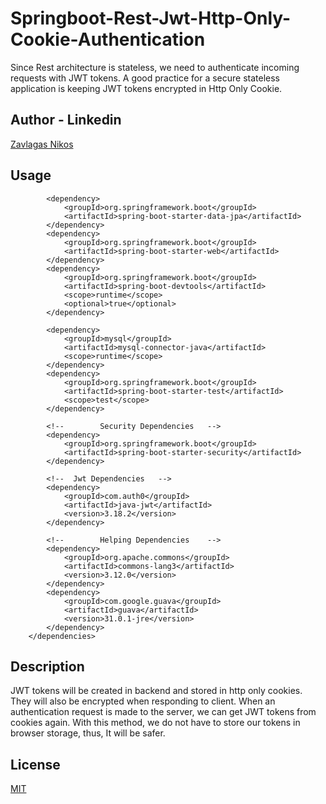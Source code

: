 # Springboot-Rest-Jwt-Http-Only-Cookie-Authentication
Since Rest architecture is stateless, we need to authenticate incoming requests with JWT tokens. A good practice for a secure stateless application is keeping JWT tokens encrypted in Http Only Cookie.

## Author - Linkedin
[Zavlagas Nikos](https://www.linkedin.com/in/nikolaos-zavlagkas/)


## Usage

```<dependencies>
        <dependency>
            <groupId>org.springframework.boot</groupId>
            <artifactId>spring-boot-starter-data-jpa</artifactId>
        </dependency>
        <dependency>
            <groupId>org.springframework.boot</groupId>
            <artifactId>spring-boot-starter-web</artifactId>
        </dependency>
        <dependency>
            <groupId>org.springframework.boot</groupId>
            <artifactId>spring-boot-devtools</artifactId>
            <scope>runtime</scope>
            <optional>true</optional>
        </dependency>

        <dependency>
            <groupId>mysql</groupId>
            <artifactId>mysql-connector-java</artifactId>
            <scope>runtime</scope>
        </dependency>
        <dependency>
            <groupId>org.springframework.boot</groupId>
            <artifactId>spring-boot-starter-test</artifactId>
            <scope>test</scope>
        </dependency>

        <!--		Security Dependencies	-->
        <dependency>
            <groupId>org.springframework.boot</groupId>
            <artifactId>spring-boot-starter-security</artifactId>
        </dependency>

        <!--  Jwt Dependencies   -->
        <dependency>
            <groupId>com.auth0</groupId>
            <artifactId>java-jwt</artifactId>
            <version>3.18.2</version>
        </dependency>

        <!--		Helping Dependencies	-->
        <dependency>
            <groupId>org.apache.commons</groupId>
            <artifactId>commons-lang3</artifactId>
            <version>3.12.0</version>
        </dependency>
        <dependency>
            <groupId>com.google.guava</groupId>
            <artifactId>guava</artifactId>
            <version>31.0.1-jre</version>
        </dependency>
    </dependencies>
```

## Description
JWT tokens will be created in backend and stored in http only cookies. They will also be encrypted when responding to client.
When an authentication request is made to the server, we can get JWT tokens from cookies again. With this method, we do not have to store our tokens in browser storage, thus, It will be safer.

## License
[MIT](https://choosealicense.com/licenses/mit/)
